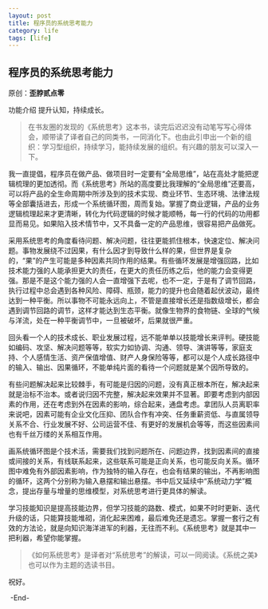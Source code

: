 ```yaml
---
layout: post
title: 程序员的系统思考能力
category: life
tags: [life]
---
```

 
 

## 程序员的系统思考能力

 原创：**歪脖贰点零** 

 


功能介绍 提升认知，持续成长。

> 在书友圈的发现的《系统思考》这本书，读完后迟迟没有动笔写写心得体会，顺带读了译者自己的同类书，一同消化下。也由此引申出一个新的组织：学习型组织，持续学习，能持续发展的组织。有兴趣的朋友可以深入一下。



我一直提倡，程序员在做产品、做项目时一定要有“全局思维”，站在高处才能把逻辑梳理的更加透彻。而《系统思考》所站的高度要比我理解的“全局思维”还要高，可以将产品的全生命周期中所涉及到的技术实现、商业环节、生态环境、法律法规等全部囊括进去，形成一个系统循环图，周而复始。掌握了商业逻辑，产品的业务逻辑梳理起来才更清晰，转化为代码逻辑的时候才能顺畅，每一行的代码的功用都显而易见。如果陷入技术情节中，又不具备一定的产品思维，很容易把产品做死。

采用系统思考的角度看待问题、解决问题，往往更能抓住根本，快速定位、解决问题。事物发展绕不过因果，有什么因才到导致什么样的果，但世界是复杂的，“果”的产生可能是多种因素共同作用的结果。有些循环发展是增强回路，比如技术能力强的人能承担更大的责任，在更大的责任历练之后，他的能力会变得更强。那是不是这个能力强的人会一直增强下去呢，也不一定，于是有了调节回路，执行过程中总会遇到各种风险、障碍、瓶颈，能力的提升也会随着起伏波动，最终达到一种平衡。所以事物不可能永远向上，不管是直接增长还是指数级增长，都会遇到调节回路的调节，这样才能达到生态平衡。就像生物界的食物链、全球的气候与洋流，处在一种平衡调节中，一旦被破坏，后果就很严重。

回头看一个人的技术成长、职业发展过程，远不能单单以技能增长来评判。硬技能如编码、攻坚、解决问题等等，软实力如协调、沟通、领导、演讲等等，家庭支持、个人感情生活、资产保值增值、财产人身保险等等，都可以是个人成长路径中的输入、输出、因果循环，不能单纯片面的看待一个问题就是某个因所导致的。

有些问题解决起来比较棘手，有可能是归因的问题，没有真正根本所在，解决起来就是治标不治本。或者说归因不完整，解决起来效果并不显著。即要考虑到内部因素的作用，还在考虑到外在因素的影响，综合起来，通盘考虑。拿团队人员离职率来说吧，因素可能有企业文化压抑、团队合作有冲突、任务重薪资低、与直属领导关系不合、行业发展不好、公司运营不佳、有更好的发展机会等等，而这些因素间也有千丝万缕的关系相互作用。

画系统循环图是个技术活，需要我们找到问题所在、问题边界，找到因素间的直接或间接的关系，有线联系起来，这些联系可能是正向关系，也可能反向关系。循环图中难免有外部因素影响，作为独特的输入存在，也会有结果的输出，不再影响图的循环，这两个分别称为输入悬摆和输出悬摆。书中后又延续中“系统动力学”概念，提出存量与增量的思维模型，对系统思考进行更具体的解读。

学习技能知识是提高技能边界，但学习技能的路数、模式，如果不时时更新、迭代升级的话，只能算技能堆砌，消化起来困难，最后难免还是遗忘。掌握一套行之有效的方法论，就是向知识海洋进军的利器，无往而不利。《系统思考》就是其中一把利器，希望你能掌握。

> 《如何系统思考》是译者对“系统思考”的解读，可以一同阅读。《系统之美》也可以作为主题的选读书目。

祝好。

 -End- 

